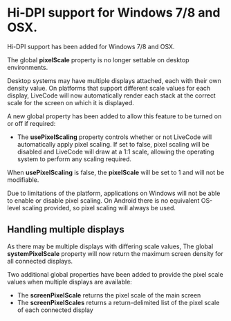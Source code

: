 # Hi-DPI support for Windows 7/8 and OSX.

Hi-DPI support has been added for Windows 7/8 and OSX.

The global **pixelScale** property is no longer settable on desktop environments.

Desktop systems may have multiple displays attached, each with their own density value. On platforms that support different scale values for each display, LiveCode will now automatically render each stack at the correct scale for the screen on which it is displayed.

A new global property has been added to allow this feature to be turned on or off if required:
* The **usePixelScaling** property controls whether or not LiveCode will automatically apply pixel scaling. If set to false, pixel scaling will be disabled and LiveCode will draw at a 1:1 scale, allowing the operating system to perform any scaling required.

When **usePixelScaling** is false, the **pixelScale** will be set to 1 and will not be modifiable.

Due to limitations of the platform, applications on Windows will not be able to enable or disable pixel scaling. On Android there is no equivalent OS-level scaling provided, so pixel scaling will always be used.


## Handling multiple displays

As there may be multiple displays with differing scale values, The global **systemPixelScale** property will now return the maximum screen density for all connected displays.

Two additional global properties have been added to provide the pixel scale values when multiple displays are available:
* The **screenPixelScale** returns the pixel scale of the main screen
* The **screenPixelScales** returns a return-delimited list of the pixel scale of each connected display



